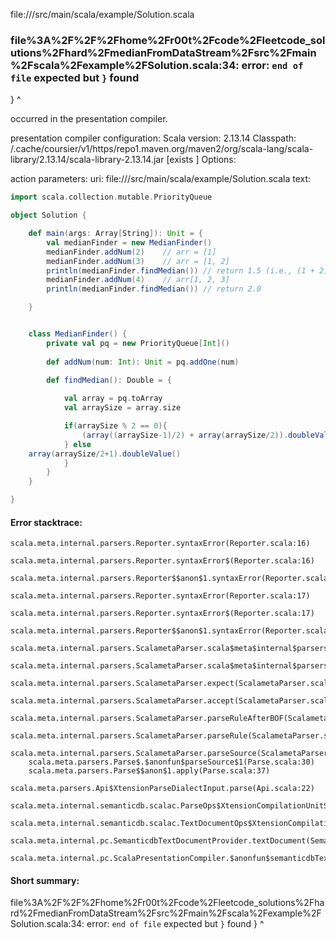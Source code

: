 file://<WORKSPACE>/src/main/scala/example/Solution.scala
### file%3A%2F%2F%2Fhome%2Fr00t%2Fcode%2Fleetcode_solutions%2Fhard%2FmedianFromDataStream%2Fsrc%2Fmain%2Fscala%2Fexample%2FSolution.scala:34: error: `end of file` expected but `}` found
}
^

occurred in the presentation compiler.

presentation compiler configuration:
Scala version: 2.13.14
Classpath:
<HOME>/.cache/coursier/v1/https/repo1.maven.org/maven2/org/scala-lang/scala-library/2.13.14/scala-library-2.13.14.jar [exists ]
Options:



action parameters:
uri: file://<WORKSPACE>/src/main/scala/example/Solution.scala
text:
```scala
import scala.collection.mutable.PriorityQueue

object Solution {

    def main(args: Array[String]): Unit = {
        val medianFinder = new MedianFinder()
        medianFinder.addNum(2)    // arr = [1]
        medianFinder.addNum(3)    // arr = [1, 2]
        println(medianFinder.findMedian()) // return 1.5 (i.e., (1 + 2) / 2)
        medianFinder.addNum(4)    // arr[1, 2, 3]
        println(medianFinder.findMedian()) // return 2.0

    }


    class MedianFinder() {
        private val pq = new PriorityQueue[Int]()
        
        def addNum(num: Int): Unit = pq.addOne(num)
        
        def findMedian(): Double = {

            val array = pq.toArray
            val arraySize = array.size

            if(arraySize % 2 == 0){
                (array((arraySize-1)/2) + array(arraySize/2)).doubleValue() / 2
            } else 
    array(arraySize/2+1).doubleValue()
            }
        }
    }

}
```



#### Error stacktrace:

```
scala.meta.internal.parsers.Reporter.syntaxError(Reporter.scala:16)
	scala.meta.internal.parsers.Reporter.syntaxError$(Reporter.scala:16)
	scala.meta.internal.parsers.Reporter$$anon$1.syntaxError(Reporter.scala:22)
	scala.meta.internal.parsers.Reporter.syntaxError(Reporter.scala:17)
	scala.meta.internal.parsers.Reporter.syntaxError$(Reporter.scala:17)
	scala.meta.internal.parsers.Reporter$$anon$1.syntaxError(Reporter.scala:22)
	scala.meta.internal.parsers.ScalametaParser.scala$meta$internal$parsers$ScalametaParser$$expectAt(ScalametaParser.scala:396)
	scala.meta.internal.parsers.ScalametaParser.scala$meta$internal$parsers$ScalametaParser$$expectAt(ScalametaParser.scala:400)
	scala.meta.internal.parsers.ScalametaParser.expect(ScalametaParser.scala:402)
	scala.meta.internal.parsers.ScalametaParser.accept(ScalametaParser.scala:418)
	scala.meta.internal.parsers.ScalametaParser.parseRuleAfterBOF(ScalametaParser.scala:62)
	scala.meta.internal.parsers.ScalametaParser.parseRule(ScalametaParser.scala:53)
	scala.meta.internal.parsers.ScalametaParser.parseSource(ScalametaParser.scala:116)
	scala.meta.parsers.Parse$.$anonfun$parseSource$1(Parse.scala:30)
	scala.meta.parsers.Parse$$anon$1.apply(Parse.scala:37)
	scala.meta.parsers.Api$XtensionParseDialectInput.parse(Api.scala:22)
	scala.meta.internal.semanticdb.scalac.ParseOps$XtensionCompilationUnitSource.toSource(ParseOps.scala:15)
	scala.meta.internal.semanticdb.scalac.TextDocumentOps$XtensionCompilationUnitDocument.toTextDocument(TextDocumentOps.scala:161)
	scala.meta.internal.pc.SemanticdbTextDocumentProvider.textDocument(SemanticdbTextDocumentProvider.scala:54)
	scala.meta.internal.pc.ScalaPresentationCompiler.$anonfun$semanticdbTextDocument$1(ScalaPresentationCompiler.scala:469)
```
#### Short summary: 

file%3A%2F%2F%2Fhome%2Fr00t%2Fcode%2Fleetcode_solutions%2Fhard%2FmedianFromDataStream%2Fsrc%2Fmain%2Fscala%2Fexample%2FSolution.scala:34: error: `end of file` expected but `}` found
}
^